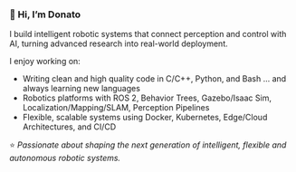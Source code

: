 ### 👋 Hi, I’m Donato

I build intelligent robotic systems that connect perception and control with AI, turning advanced research into real-world deployment.

I enjoy working on:
- Writing clean and high quality code in C/C++, Python, and Bash ... and always learning new languages  
- Robotics platforms with ROS 2, Behavior Trees, Gazebo/Isaac Sim, Localization/Mapping/SLAM, Perception Pipelines  
- Flexible, scalable systems using Docker, Kubernetes, Edge/Cloud Architectures, and CI/CD 

⭐️ *Passionate about shaping the next generation of intelligent, flexible and autonomous robotic systems.*
